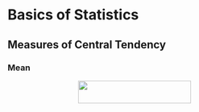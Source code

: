 # Basics of Statistics

## Measures of Central Tendency

### Mean

<p align="center"><img src="/tex/f60faffb1dee6b2ad5ba70da7c86bde8.svg?invert_in_darkmode&sanitize=true" align=middle width=223.31282984999996pt height=44.89738935pt/></p>
